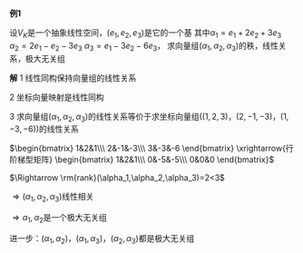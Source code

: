 **例1**

设$V_K$是一个抽象线性空间，$(e_1,e_2,e_3)$是它的一个基
其中$\alpha_1=e_1+2e_2+3e_3$
$\alpha_2=2e_1-e_2-3e_3$
$\alpha_3=e_1-3e_2-6e_3$，
求向量组$(\alpha_1,\alpha_2,\alpha_3)$的秩，线性关系，极大无关组

**解**
1 线性同构保持向量组的线性关系

2 坐标向量映射是线性同构

3 求向量组$(\alpha_1,\alpha_2,\alpha_3)$的线性关系等价于求坐标向量组$((1,2,3)，(2,-1,-3)，(1,-3,-6))$的线性关系

$\begin{bmatrix}
1&2&1\\\ 
2&-1&-3\\\ 
3&-3&-6
\end{bmatrix}
\xrightarrow{行阶梯型矩阵}
\begin{bmatrix}
1&2&1\\\ 
0&-5&-5\\\ 
0&0&0
\end{bmatrix}$

$\Rightarrow
\rm{rank}(\alpha_1,\alpha_2,\alpha_3)=2<3$

$\Rightarrow(\alpha_1,\alpha_2,\alpha_3)$线性相关

$\Rightarrow\alpha_1,\alpha_2$是一个极大无关组

进一步：$(\alpha_1,\alpha_2)$，$(\alpha_1,\alpha_3)$，$(\alpha_2,\alpha_3)$都是极大无关组

